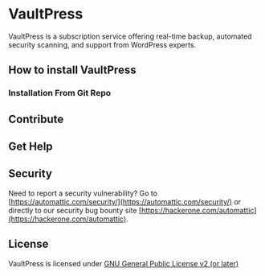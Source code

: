 # VaultPress

VaultPress is a subscription service offering real-time backup, automated security scanning, and support from WordPress experts.

## How to install VaultPress

### Installation From Git Repo

## Contribute

## Get Help

## Security

Need to report a security vulnerability? Go to [https://automattic.com/security/](https://automattic.com/security/) or directly to our security bug bounty site [https://hackerone.com/automattic](https://hackerone.com/automattic).

## License

VaultPress is licensed under [GNU General Public License v2 (or later)](./LICENSE.txt)
